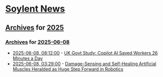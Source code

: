 # [Soylent News](../../../README.md)

## [Archives](../../index.md) for [2025](../index.md)

### [Archives](../../index.md) for [2025-06-08](index.md)

* [2025-06-08, 08:12:00](https://soylentnews.org/article.pl?sid=25/06/07/123250&from=rss) - [UK Govt Study: Copilot AI Saved Workers 26 Minutes a Day](https://soylentnews.org/article.pl?sid=25/06/07/123250&from=rss)
* [2025-06-08, 03:29:00](https://soylentnews.org/article.pl?sid=25/06/07/1155252&from=rss) - [Damage-Sensing and Self-Healing Artificial Muscles Heralded as Huge Step Forward in Robotics](https://soylentnews.org/article.pl?sid=25/06/07/1155252&from=rss)
